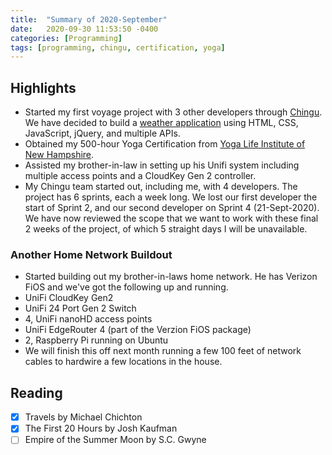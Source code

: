 ```yaml
---
title:  "Summary of 2020-September"
date:   2020-09-30 11:53:50 -0400
categories: [Programming]
tags: [programming, chingu, certification, yoga]
---
```

## Highlights
- Started my first voyage project with 3 other developers through [Chingu](https://chingu.io). We have decided to build a [weather application](https://github.com/chingu-voyages/v23-toucans-team-02) using HTML, CSS, JavaScript, jQuery, and multiple APIs.
- Obtained my 500-hour Yoga Certification from [Yoga Life Institute of New Hampshire](http://www.yogalifenh.com).
- Assisted my brother-in-law in setting up his Unifi system including multiple access points and a CloudKey Gen 2 controller.
- My Chingu team started out, including me, with 4 developers. The project has 6 sprints, each a week long. We lost our first developer the start of Sprint 2, and our second developer on Sprint 4 (21-Sept-2020). We have now reviewed the scope that we want to work with these final 2 weeks of the project, of which 5 straight days I will be unavailable.

### Another Home Network Buildout
- Started building out my brother-in-laws home network. He has Verizon FiOS and we've got the following up and running.
- UniFi CloudKey Gen2
- UniFi 24 Port Gen 2 Switch
- 4, UniFi nanoHD access points
- UniFi EdgeRouter 4 (part of the Verzion FiOS package)
- 2, Raspberry Pi running on Ubuntu
- We will finish this off next month running a few 100 feet of network cables to hardwire a few locations in the house.


## Reading
- [x] Travels by Michael Chichton
- [x] The First 20 Hours by Josh Kaufman
- [ ] Empire of the Summer Moon by S.C. Gwyne
